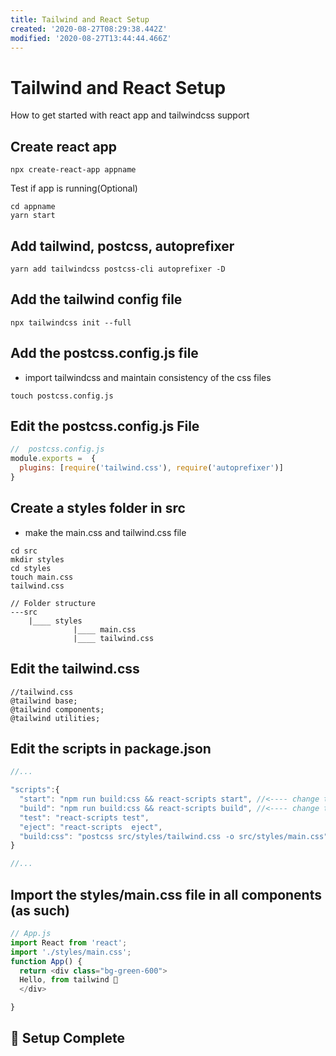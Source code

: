 ```yaml
---
title: Tailwind and React Setup
created: '2020-08-27T08:29:38.442Z'
modified: '2020-08-27T13:44:44.466Z'
---
```


# Tailwind and React Setup 

How to get started with react app and tailwindcss support


## Create react app 
```
npx create-react-app appname
```


Test if app is running(Optional)
```
cd appname
yarn start
```

## Add tailwind, postcss, autoprefixer
```
yarn add tailwindcss postcss-cli autoprefixer -D
```


## Add the tailwind config file 
```
npx tailwindcss init --full
```

## Add the postcss.config.js file 
- import tailwindcss and maintain consistency of the css files
```
touch postcss.config.js
```
## Edit the postcss.config.js File
```js
//  postcss.config.js 
module.exports =  {
  plugins: [require('tailwind.css'), require('autoprefixer')] 
}
```
## Create a styles folder in src
- make the main.css and tailwind.css file
```
cd src
mkdir styles
cd styles 
touch main.css
tailwind.css
```

```
// Folder structure
---src
    |____ styles
              |____ main.css
              |____ tailwind.css

```

## Edit the tailwind.css
```
//tailwind.css
@tailwind base; 
@tailwind components;
@tailwind utilities;
``` 

## Edit the scripts in package.json
```js
//...

"scripts":{
  "start": "npm run build:css && react-scripts start", //<---- change this
  "build": "npm run build:css && react-scripts build", //<---- change this
  "test": "react-scripts test", 
  "eject": "react-scripts  eject",
  "build:css": "postcss src/styles/tailwind.css -o src/styles/main.css" // <---- add this
}

//...
```

## Import the styles/main.css file in all components (as such)

```js
// App.js 
import React from 'react';
import './styles/main.css';
function App() {
  return <div class="bg-green-600"> 
  Hello, from tailwind 🦄
  </div>

}
```



## 🎉 Setup Complete



